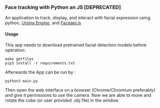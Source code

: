 ### Face tracking with Python an JS [DEPRECATED]

An application to track, display, and interact with facial expression using python, [Ursina Engine](https://github.com/pokepetter/ursina), and [Faceapi.js](https://github.com/justadudewhohacks/face-api.js/)


#### Usage
This app needs to download pretrained facial detection models before operation:
```
make getfiles
pip3 install -r requirements.txt
```

Afterwards the App can be run by :
```
python3 main.py
```

Then open the web interface on a browser (Chrome/Chromium preferably) and give it permissions to use the camera.
Now we are able to move and rotate the cube (or user provided .obj file) in the window
